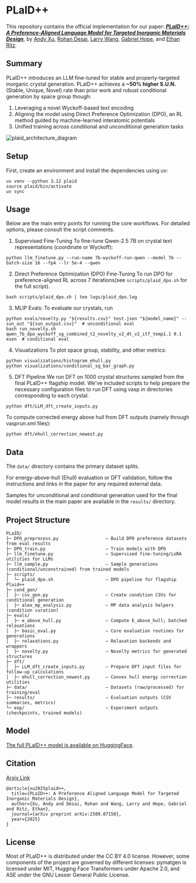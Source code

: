 # PLaID++

This repository contains the official implementation for our paper: [**_PLaID++: A Preference-Aligned Language Model for Targeted Inorganic Materials Design_**](https://arxiv.org/pdf/2509.07150), by [Andy Xu](https://www.linkedin.com/in/andyxuai/), [Rohan Desai](https://www.rohandesai.xyz), [Larry Wang](https://www.linkedin.com/in/larwang314/), [Gabriel Hope](https://www.linkedin.com/in/gabriel-hope-87472542/), and [Ethan Ritz](https://www.linkedin.com/in/ethan-ritz-2bba69382/).

## Summary

PLaID++ introduces an LLM fine-tuned for stable and property-targeted inorganic crystal generation. PLaID++ achieves a **~50% higher S.U.N.** (Stable, Unique, Novel) rate than prior work and robust conditional generation by space group though:
1. Leveraging a novel Wyckoff-based text encoding
2. Aligning the model using Direct Preference Optimization (DPO), an RL method guided by machine-learned interatomic potentials
3. Unified training across conditional and unconditional generation tasks

![plaid_architecture_diagram](https://arxiv.org/html/2509.07150v1/Figures/plaid++_diagram.png)

## Setup

First, create an environment and install the dependencies using uv:

```
uv venv --python 3.12 plaid
source plaid/bin/activate
uv sync
```

## Usage

Below are the main entry points for running the core workflows. For detailed options, please consult the script comments.

1. Supervised Fine-Tuning
To fine-tune Qwen-2.5 7B on crystal text representations (coordinate or Wyckoff):

```
python llm_finetune.py --run-name 7b-wyckoff-run-qwen --model 7b --batch-size 16 --fp4 --lr 5e-4 --qwen
```

2. Direct Preference Optimization (DPO) Fine-Tuning
To run DPO for preference-aligned RL across 7 iterations(see `scripts/plaid_dpo.sh` for the full script).

```
bash scripts/plaid_dpo.sh | tee logs/plaid_dpo.log
```

3. MLIP Evals: To evaluate our crystals, run
```
python evals/novelty.py "${results.csv}" test.json "${model_name}" --sun_out "${sun_output.csv}"  # unconditional eval
bash run_novelty.sh qwen_7b_dpo_wyckoff_sg_combined_t2_novelty_v2_dt_v2_it7_temp1.1 0.1 esen  # conditional eval
```

4. Visualizations
To plot space group, stability, and other metrics:

```
python visualizations/histogram_ehull.py
python visualizations/conditional_sg_bar_graph.py
```

5. DFT Pipeline
We run DFT on 1000 crystal structures sampled from the final PLaID++ flagship model. We've included scripts to help prepare the necessary configuration files to run DFT using vasp in directories corresponding to each crystal. 
```
python dft/LLM_dft_create_inputs.py
```

To compute corrected energy above hull from DFT outputs (namely through vasprun.xml files):
```
python dft/ehull_correction_newest.py
```

## Data
The `data/` directory contains the primary dataset splits.

For energy-above-hull (Ehull) evaluation or DFT validation, follow the instructions and links in the paper for any required external data.

Samples for unconditional and conditional generation used for the final model results in the main paper are available in the `results/` directory.

## Project Structure

```
PLaID/
├─ DPO_preprocess.py                  — Build DPO preference datasets from eval results
├─ DPO_train.py                       — Train models with DPO
├─ llm_finetune.py                    — Supervised fine‑tuning/LoRA utilities for LLMs
├─ llm_sample.py                      — Sample generations (conditional/unconstrained) from trained models
├─ scripts/
│  └─ plaid_dpo.sh                    — DPO pipeline for flagship Plaid++
├─ cond_gen/
│  ├─ csv_gen.py                      — Create condition CSVs for conditional generation
│  ├─ alex_mp_analysis.py             — MP data analysis helpers (condition curation)
├─ evals/
│  ├─ e_above_hull.py                 — Compute E_above_hull; batched relaxations
│  ├─ basic_eval.py                   — Core evaluation routines for generations
│  ├─ relaxations.py                  — Relaxation backends and wrappers
│  ├─ novelty.py                      — Novelty metrics for generated structures
├─ dft/
│  ├─ LLM_dft_create_inputs.py        — Prepare DFT input files for follow‑up calculations
│  ├─ ehull_correction_newest.py      — Convex hull energy correction utilities
├─ data/                              — Datasets (raw/processed) for training/eval
├─ results/                           — Evaluation outputs (CSV summaries, metrics)
└─ exp/                               — Experiment outputs (checkpoints, trained models)
```

## Model

[The full PLaID++ model is available on HuggingFace](https://huggingface.co/HOPE-Lab-HMC/PLaID).

## Citation

[Arxiv Link](https://arxiv.org/pdf/2509.07150)
```
@article{xu2025plaid++,
  title={PLaID++: A Preference Aligned Language Model for Targeted Inorganic Materials Design},
  author={Xu, Andy and Desai, Rohan and Wang, Larry and Hope, Gabriel and Ritz, Ethan},
  journal={arXiv preprint arXiv:2509.07150},
  year={2025}
}
```

## License

Most of PLaID++ is distributed under the CC BY 4.0 license. However, some components of the project are governed by different licenses: pymatgen is licensed under MIT, Hugging Face Transformers under Apache 2.0, and ASE under the GNU Lesser General Public License.
